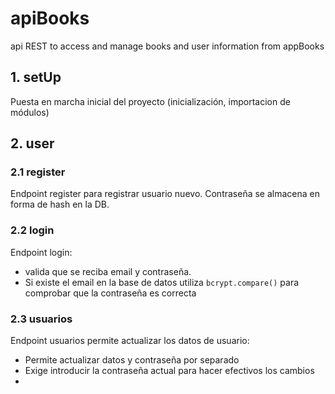 # apiBooks
api REST to access and manage books and user information from appBooks

## 1. setUp

Puesta en marcha inicial del proyecto (inicialización, importacion de módulos)

## 2. user

### 2.1 register

Endpoint register para registrar usuario nuevo. Contraseña se almacena en forma de hash en la DB.

### 2.2 login

Endpoint login: 
- valida que se reciba email y contraseña.
- Si existe el email en la base de datos utiliza `bcrypt.compare()` para comprobar que la contraseña es correcta

### 2.3 usuarios

Endpoint usuarios permite actualizar los datos de usuario:
- Permite actualizar datos y contraseña por separado
- Exige introducir la contraseña actual para hacer efectivos los cambios
- 
